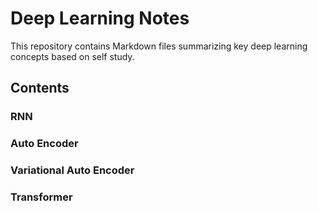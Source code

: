 # Deep Learning Notes
This repository contains Markdown files summarizing key deep learning concepts based on self study.

## Contents
### RNN
### Auto Encoder
### Variational Auto Encoder
### Transformer
